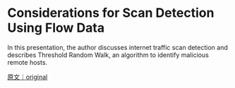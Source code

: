 
# Considerations for Scan Detection Using Flow Data

In this presentation, the author discusses internet traffic scan detection and describes Threshold Random Walk, an algorithm to identify malicious remote hosts.

[原文｜original](https://insights.sei.cmu.edu/library/considerations-for-scan-detection-using-flow-data/)
        